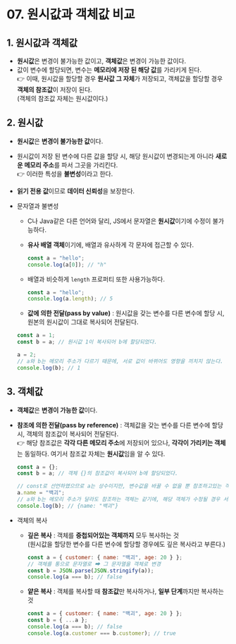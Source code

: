 # 07. 원시값과 객체값 비교

## 1. 원시값과 객체값

- **원시값**은 변경이 불가능한 값이고, **객체값**은 변경이 가능한 값이다.
- 값이 변수에 할당되면, 변수는 **메모리에 저장 된 해당 값**를 가리키게 된다. <br>
  👉 이때, 원시값을 할당할 경우 **원사값 그 자체**가 저장되고, 객체값을 할당할 경우 **객체의 참조값**이 저장이 된다. <br>
  (객체의 참조값 자체는 원시값이다.)

## 2. 원시값

- **원시값**은 **변경이 불가능한 값**이다.
- 원시값이 저장 된 변수에 다른 값을 할당 시, 해당 원시값이 변경되는게 아니라 **새로운 메모리 주소**를 파서 그곳을 가리킨다. <br>
  👉 이러한 특성을 **불변성**이라고 한다.
- **읽기 전용 값**이므로 **데이터 신뢰성**을 보장한다.
- 문자열과 불변성

  - C나 Java같은 다른 언어와 달리, JS에서 문자열은 **원시값**이기에 수정이 불가능하다.
  - **유사 배열 객체**이기에, 배열과 유사하게 각 문자에 접근할 수 있다.

    ```javascript
    const a = "hello";
    console.log(a[0]); // "h"
    ```

  - 배열과 비슷하게 `length` 프로퍼티 또한 사용가능하다.

    ```javascript
    const a = "hello";
    console.log(a.length); // 5
    ```

  - **값에 의한 전달(pass by value)** : 원시값을 갖는 변수를 다른 변수에 할당 시, 원본의 원시값이 그대로 복사되어 전달된다.

  ```javascript
  const a = 1;
  const b = a; // 원시값 1이 복사되어 b에 할당되었다.

  a = 2;
  // a와 b는 메모리 주소가 다르기 때문에, 서로 값이 바뀌어도 영향을 끼치지 않는다.
  console.log(b); // 1
  ```

## 3. 객체값

- **객체값**은 **변경이 가능한 값**이다.
- **참조에 의한 전달(pass by reference)** : 객체값을 갖는 변수를 다른 변수에 할당 시, 객체의 참조값이 복사되어 전달된다. <br>
  👉 해당 참조값은 **각각 다른 메모리 주소**에 저장되어 있으나, **각각이 가리키는 객체**는 동일하다. 여기서 참조값 자체는 **원시값**임을 알 수 있다.

  ```javascript
  const a = {};
  const b = a; // 객체 {}의 참조값이 복사되어 b에 할당되었다.

  // const로 선언하였으므로 a는 상수이지만, 변수값을 바꿀 수 없을 뿐 참조하고있는 객체는 변경이 가능하다.
  a.name = "백괴";
  // a와 b는 메모리 주소가 달라도 참조하는 객체는 같기에, 해당 객체가 수정될 경우 서로 영향을 끼친다.
  console.log(b); // {name: "백괴"}
  ```

- 객체의 복사

  - **깊은 복사** : 객체를 **중첩되어있는 객체까지** 모두 복사하는 것 <br>
    (원시값을 할당한 변수를 다른 변수에 할당할 경우에도 깊은 복사라고 부른다.)

    ```javascript
    const a = { customer: { name: "백괴", age: 20 } };
    // 객체를 통으로 문자열로 ➡ 그 문자열을 객체로 변경
    const b = JSON.parse(JSON.stringify(a));
    console.log(a === b); // false
    ```

  - **얕은 복사** : 객체를 복사할 때 **참조값**만 복사하거나, **일부 단계**까지만 복사하는 것

    ```javascript
    const a = { customer: { name: "백괴", age: 20 } };
    const b = { ...a };
    console.log(a === b); // false
    console.log(a.customer === b.customer); // true
    ```
